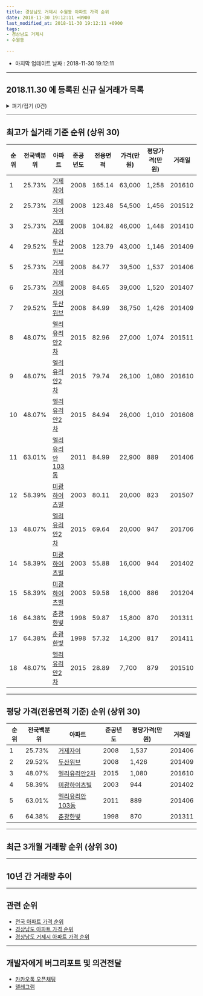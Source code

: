 ```yaml
---
title: 경상남도 거제시 수월동 아파트 가격 순위
date: 2018-11-30 19:12:11 +0900
last_modified_at: 2018-11-30 19:12:11 +0900
tags:
- 경상남도 거제시
- 수월동

---
```


* 마지막 업데이트 날짜 : 2018-11-30 19:12:11

---

## 2018.11.30 에 등록된 신규 실거래가 목록

<details>
<summary>펴기/접기 (0건)</summary>
<div markdown="1">

|아파트|전국백분위|준공년도|전용면적|가격(만원)|평당가격(만원)|거래일|
|---|---|---|---|---|---|---|
|없음|||||||


</div>
</details>

---

## 최고가 실거래 기준 순위 (상위 30)


|순위|전국백분위|아파트|준공년도|전용면적|가격(만원)|평당가격(만원)|거래일|
|---|---|---|---|---|---|---|---|
|1|25.73%|[거제자이](https://search.naver.com/search.naver?query=%EA%B2%BD%EC%83%81%EB%82%A8%EB%8F%84+%EA%B1%B0%EC%A0%9C%EC%8B%9C+%EC%88%98%EC%9B%94%EB%8F%99+%EA%B1%B0%EC%A0%9C%EC%9E%90%EC%9D%B4)|2008|165.14|63,000|1,258|201610|
|2|25.73%|[거제자이](https://search.naver.com/search.naver?query=%EA%B2%BD%EC%83%81%EB%82%A8%EB%8F%84+%EA%B1%B0%EC%A0%9C%EC%8B%9C+%EC%88%98%EC%9B%94%EB%8F%99+%EA%B1%B0%EC%A0%9C%EC%9E%90%EC%9D%B4)|2008|123.48|54,500|1,456|201512|
|3|25.73%|[거제자이](https://search.naver.com/search.naver?query=%EA%B2%BD%EC%83%81%EB%82%A8%EB%8F%84+%EA%B1%B0%EC%A0%9C%EC%8B%9C+%EC%88%98%EC%9B%94%EB%8F%99+%EA%B1%B0%EC%A0%9C%EC%9E%90%EC%9D%B4)|2008|104.82|46,000|1,448|201410|
|4|29.52%|[두산위브](https://search.naver.com/search.naver?query=%EA%B2%BD%EC%83%81%EB%82%A8%EB%8F%84+%EA%B1%B0%EC%A0%9C%EC%8B%9C+%EC%88%98%EC%9B%94%EB%8F%99+%EB%91%90%EC%82%B0%EC%9C%84%EB%B8%8C)|2008|123.79|43,000|1,146|201409|
|5|25.73%|[거제자이](https://search.naver.com/search.naver?query=%EA%B2%BD%EC%83%81%EB%82%A8%EB%8F%84+%EA%B1%B0%EC%A0%9C%EC%8B%9C+%EC%88%98%EC%9B%94%EB%8F%99+%EA%B1%B0%EC%A0%9C%EC%9E%90%EC%9D%B4)|2008|84.77|39,500|1,537|201406|
|6|25.73%|[거제자이](https://search.naver.com/search.naver?query=%EA%B2%BD%EC%83%81%EB%82%A8%EB%8F%84+%EA%B1%B0%EC%A0%9C%EC%8B%9C+%EC%88%98%EC%9B%94%EB%8F%99+%EA%B1%B0%EC%A0%9C%EC%9E%90%EC%9D%B4)|2008|84.65|39,000|1,520|201407|
|7|29.52%|[두산위브](https://search.naver.com/search.naver?query=%EA%B2%BD%EC%83%81%EB%82%A8%EB%8F%84+%EA%B1%B0%EC%A0%9C%EC%8B%9C+%EC%88%98%EC%9B%94%EB%8F%99+%EB%91%90%EC%82%B0%EC%9C%84%EB%B8%8C)|2008|84.99|36,750|1,426|201409|
|8|48.07%|[엘리유리안2차](https://search.naver.com/search.naver?query=%EA%B2%BD%EC%83%81%EB%82%A8%EB%8F%84+%EA%B1%B0%EC%A0%9C%EC%8B%9C+%EC%88%98%EC%9B%94%EB%8F%99+%EC%97%98%EB%A6%AC%EC%9C%A0%EB%A6%AC%EC%95%882%EC%B0%A8)|2015|82.96|27,000|1,074|201511|
|9|48.07%|[엘리유리안2차](https://search.naver.com/search.naver?query=%EA%B2%BD%EC%83%81%EB%82%A8%EB%8F%84+%EA%B1%B0%EC%A0%9C%EC%8B%9C+%EC%88%98%EC%9B%94%EB%8F%99+%EC%97%98%EB%A6%AC%EC%9C%A0%EB%A6%AC%EC%95%882%EC%B0%A8)|2015|79.74|26,100|1,080|201610|
|10|48.07%|[엘리유리안2차](https://search.naver.com/search.naver?query=%EA%B2%BD%EC%83%81%EB%82%A8%EB%8F%84+%EA%B1%B0%EC%A0%9C%EC%8B%9C+%EC%88%98%EC%9B%94%EB%8F%99+%EC%97%98%EB%A6%AC%EC%9C%A0%EB%A6%AC%EC%95%882%EC%B0%A8)|2015|84.94|26,000|1,010|201608|
|11|63.01%|[엘리유리안103동](https://search.naver.com/search.naver?query=%EA%B2%BD%EC%83%81%EB%82%A8%EB%8F%84+%EA%B1%B0%EC%A0%9C%EC%8B%9C+%EC%88%98%EC%9B%94%EB%8F%99+%EC%97%98%EB%A6%AC%EC%9C%A0%EB%A6%AC%EC%95%88103%EB%8F%99)|2011|84.99|22,900|889|201406|
|12|58.39%|[미광하이츠빌](https://search.naver.com/search.naver?query=%EA%B2%BD%EC%83%81%EB%82%A8%EB%8F%84+%EA%B1%B0%EC%A0%9C%EC%8B%9C+%EC%88%98%EC%9B%94%EB%8F%99+%EB%AF%B8%EA%B4%91%ED%95%98%EC%9D%B4%EC%B8%A0%EB%B9%8C)|2003|80.11|20,000|823|201507|
|13|48.07%|[엘리유리안2차](https://search.naver.com/search.naver?query=%EA%B2%BD%EC%83%81%EB%82%A8%EB%8F%84+%EA%B1%B0%EC%A0%9C%EC%8B%9C+%EC%88%98%EC%9B%94%EB%8F%99+%EC%97%98%EB%A6%AC%EC%9C%A0%EB%A6%AC%EC%95%882%EC%B0%A8)|2015|69.64|20,000|947|201706|
|14|58.39%|[미광하이츠빌](https://search.naver.com/search.naver?query=%EA%B2%BD%EC%83%81%EB%82%A8%EB%8F%84+%EA%B1%B0%EC%A0%9C%EC%8B%9C+%EC%88%98%EC%9B%94%EB%8F%99+%EB%AF%B8%EA%B4%91%ED%95%98%EC%9D%B4%EC%B8%A0%EB%B9%8C)|2003|55.88|16,000|944|201402|
|15|58.39%|[미광하이츠빌](https://search.naver.com/search.naver?query=%EA%B2%BD%EC%83%81%EB%82%A8%EB%8F%84+%EA%B1%B0%EC%A0%9C%EC%8B%9C+%EC%88%98%EC%9B%94%EB%8F%99+%EB%AF%B8%EA%B4%91%ED%95%98%EC%9D%B4%EC%B8%A0%EB%B9%8C)|2003|59.58|16,000|886|201204|
|16|64.38%|[춘광한빛](https://search.naver.com/search.naver?query=%EA%B2%BD%EC%83%81%EB%82%A8%EB%8F%84+%EA%B1%B0%EC%A0%9C%EC%8B%9C+%EC%88%98%EC%9B%94%EB%8F%99+%EC%B6%98%EA%B4%91%ED%95%9C%EB%B9%9B)|1998|59.87|15,800|870|201311|
|17|64.38%|[춘광한빛](https://search.naver.com/search.naver?query=%EA%B2%BD%EC%83%81%EB%82%A8%EB%8F%84+%EA%B1%B0%EC%A0%9C%EC%8B%9C+%EC%88%98%EC%9B%94%EB%8F%99+%EC%B6%98%EA%B4%91%ED%95%9C%EB%B9%9B)|1998|57.32|14,200|817|201411|
|18|48.07%|[엘리유리안2차](https://search.naver.com/search.naver?query=%EA%B2%BD%EC%83%81%EB%82%A8%EB%8F%84+%EA%B1%B0%EC%A0%9C%EC%8B%9C+%EC%88%98%EC%9B%94%EB%8F%99+%EC%97%98%EB%A6%AC%EC%9C%A0%EB%A6%AC%EC%95%882%EC%B0%A8)|2015|28.89|7,700|879|201510|


---

## 평당 가격(전용면적 기준) 순위 (상위 30)


|순위|전국백분위|아파트|준공년도|평당가격(만원)|거래일|
|---|---|---|---|---|---|
|1|25.73%|[거제자이](https://search.naver.com/search.naver?query=%EA%B2%BD%EC%83%81%EB%82%A8%EB%8F%84+%EA%B1%B0%EC%A0%9C%EC%8B%9C+%EC%88%98%EC%9B%94%EB%8F%99+%EA%B1%B0%EC%A0%9C%EC%9E%90%EC%9D%B4)|2008|1,537|201406|
|2|29.52%|[두산위브](https://search.naver.com/search.naver?query=%EA%B2%BD%EC%83%81%EB%82%A8%EB%8F%84+%EA%B1%B0%EC%A0%9C%EC%8B%9C+%EC%88%98%EC%9B%94%EB%8F%99+%EB%91%90%EC%82%B0%EC%9C%84%EB%B8%8C)|2008|1,426|201409|
|3|48.07%|[엘리유리안2차](https://search.naver.com/search.naver?query=%EA%B2%BD%EC%83%81%EB%82%A8%EB%8F%84+%EA%B1%B0%EC%A0%9C%EC%8B%9C+%EC%88%98%EC%9B%94%EB%8F%99+%EC%97%98%EB%A6%AC%EC%9C%A0%EB%A6%AC%EC%95%882%EC%B0%A8)|2015|1,080|201610|
|4|58.39%|[미광하이츠빌](https://search.naver.com/search.naver?query=%EA%B2%BD%EC%83%81%EB%82%A8%EB%8F%84+%EA%B1%B0%EC%A0%9C%EC%8B%9C+%EC%88%98%EC%9B%94%EB%8F%99+%EB%AF%B8%EA%B4%91%ED%95%98%EC%9D%B4%EC%B8%A0%EB%B9%8C)|2003|944|201402|
|5|63.01%|[엘리유리안103동](https://search.naver.com/search.naver?query=%EA%B2%BD%EC%83%81%EB%82%A8%EB%8F%84+%EA%B1%B0%EC%A0%9C%EC%8B%9C+%EC%88%98%EC%9B%94%EB%8F%99+%EC%97%98%EB%A6%AC%EC%9C%A0%EB%A6%AC%EC%95%88103%EB%8F%99)|2011|889|201406|
|6|64.38%|[춘광한빛](https://search.naver.com/search.naver?query=%EA%B2%BD%EC%83%81%EB%82%A8%EB%8F%84+%EA%B1%B0%EC%A0%9C%EC%8B%9C+%EC%88%98%EC%9B%94%EB%8F%99+%EC%B6%98%EA%B4%91%ED%95%9C%EB%B9%9B)|1998|870|201311|


---

## 최근 3개월 거래량 순위 (상위 30)


<div style="width:100%;">
    <canvas id="deal_count_ranking" height="250"></canvas>
</div>


<script>
new Chart(document.getElementById("deal_count_ranking"), {
    type: 'horizontalBar',
    data: {
        labels: ['거제자이', '미광하이츠빌', '두산위브', '춘광한빛', '엘리유리안2차'],
        datasets: [{
            label: '실거래 수',
            data: [18, 2, 2, 1, 1],
            borderColor: "rgba(255, 0, 128, 1)",
            backgroundColor: "rgba(255, 0, 128, 0.5)",
            fill: false,
        }]
    },
    options: {
        responsive: true,
        title: {
            display: true,
            text: '최근 3개월 거래량 순위'
        },
        tooltips: {
            mode: 'index',
            intersect: false,
            callbacks: {
                title: function(tooltipItems, data) {
                    return "실거래 수:";
                },
                label: function(tooltipItem, data) {
                    return data.labels[tooltipItem.index] + ": " + tooltipItem.xLabel;
                }
            }
        },
        hover: {
            mode: 'nearest',
            intersect: true
        },
        scales: {
            xAxes: [{
                display: true,
                scaleLabel: {
                    display: true,
                    labelString: '실거래 수'
                },
                ticks: {
                    suggestedMin: 0,
                }
            }],
            yAxes: [{
                display: true,
                ticks: {
                    autoSkip: false,
                    callback: function(value, index, values) {
                        if (value.length > 15)
                            return value.substr(0, 13) + "...";
                        else
                            return value;
                    }
                },
                scaleLabel: {
                    display: false,
                }
            }]
        }
    }
});

</script>


---

## 10년 간 거래량 추이


<div style="width:100%;">
    <canvas id="deal_progress" height="250"></canvas>
</div>

<script>
new Chart(document.getElementById("deal_progress"), {
    type: 'line',
    data: {
        labels: ['200811','200812','200901','200902','200903','200904','200905','200906','200907','200908','200909','200910','200911','200912','201001','201002','201003','201004','201005','201006','201007','201008','201009','201010','201011','201012','201101','201102','201103','201104','201105','201106','201107','201108','201109','201110','201111','201112','201201','201202','201203','201204','201205','201206','201207','201208','201209','201210','201211','201212','201301','201302','201303','201304','201305','201306','201307','201308','201309','201310','201311','201312','201401','201402','201403','201404','201405','201406','201407','201408','201409','201410','201411','201412','201501','201502','201503','201504','201505','201506','201507','201508','201509','201510','201511','201512','201601','201602','201603','201604','201605','201606','201607','201608','201609','201610','201611','201612','201701','201702','201703','201704','201705','201706','201707','201708','201709','201710','201711','201712','201801','201802','201803','201804','201805','201806','201807','201808','201809','201810','201811'],
        datasets: [{
            label: '실거래 수',
            pointRadius: 1,
            data: [1, 4, 2, 9, 5, 14, 25, 31, 16, 14, 38, 20, 11, 12, 7, 16, 7, 19, 12, 20, 8, 7, 9, 17, 20, 16, 20, 22, 25, 17, 17, 15, 17, 9, 6, 9, 8, 15, 5, 17, 18, 12, 10, 11, 5, 9, 12, 21, 9, 12, 20, 20, 22, 28, 20, 15, 15, 13, 19, 37, 22, 19, 17, 21, 25, 20, 18, 23, 19, 17, 20, 18, 16, 11, 20, 18, 17, 17, 12, 11, 10, 17, 26, 36, 15, 17, 8, 8, 17, 5, 6, 9, 6, 16, 7, 16, 8, 11, 3, 8, 6, 4, 10, 7, 4, 13, 11, 7, 17, 6, 8, 7, 6, 13, 13, 2, 7, 6, 7, 14, 3],
            borderColor: "rgba(255, 201, 14, 1)",
            backgroundColor: "rgba(255, 201, 14, 0.5)",
            fill: true,
        }]
    },
    options: {
        responsive: true,
        title: {
            display: true,
            text: '10년간 거래량 추이'
        },
        tooltips: {
            mode: 'index',
            intersect: false,
        },
        hover: {
            mode: 'nearest',
            intersect: true
        },
        scales: {
            xAxes: [{
                display: true,
                scaleLabel: {
                    display: true,
                    labelString: '년/월'
                }
            }],
            yAxes: [{
                display: true,
                ticks: {
                    suggestedMin: 0,
                },
                scaleLabel: {
                    display: true,
                    labelString: '실거래 수'
                }
            }]
        }
    }
});

</script>


---

## 관련 순위

- [전국 아파트 가격 순위](https://inasie.github.io/apt-ranking/전국)
- [경상남도 아파트 가격 순위](https://inasie.github.io/apt-ranking/경상남도)
- [경상남도 거제시 아파트 가격 순위](https://inasie.github.io/apt-ranking/경상남도-거제시)


---

## 개발자에게 버그리포트 및 의견전달

- [카카오톡 오픈채팅](https://open.kakao.com/o/gLJUAP4)
- [텔레그램](https://t.me/inasie)


